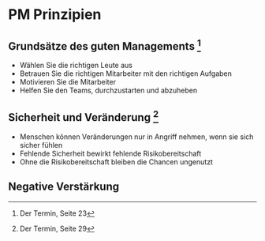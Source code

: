 # PM Prinzipien

## Grundsätze des guten Managements [^f1]

+ Wählen Sie die richtigen Leute aus
+ Betrauen Sie die richtigen Mitarbeiter mit den richtigen Aufgaben
+ Motivieren Sie die Mitarbeiter
+ Helfen Sie den Teams, durchzustarten und abzuheben


## Sicherheit und Veränderung [^f2]

* Menschen können Veränderungen nur in Angriff nehmen, wenn sie sich sicher fühlen
* Fehlende Sicherheit bewirkt fehlende Risikobereitschaft
* Ohne die Risikobereitschaft bleiben die Chancen ungenutzt

## Negative Verstärkung


[^f1]: Der Termin, Seite 23
[^f2]: Der Termin, Seite 29